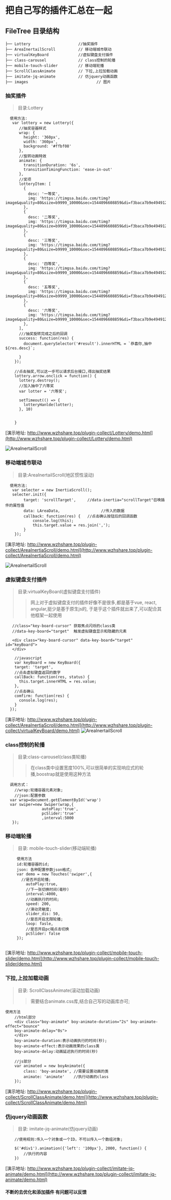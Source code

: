 # 把自己写的插件汇总在一起
## FileTree 目录结构
```
├── Lottery                     //抽奖插件
├── AreaInertailScroll          // 移动端城市联动
├── virtualKeyBoard             //虚拟键盘支付插件
├── class-carousel              // class控制的轮播  
├── mobile-touch-slider         // 移动端轮播
├── ScrollClassAnimate          // 下拉,上拉加载动画
├── imitate-jq-animate          // 仿jquery动画函数
├── images					            // 图片

```

### 抽奖插件
>目录:Lottery
```
  使用方法:
   var lottery = new Lottery({
      //抽奖容器样式
      wrap: {
        height: '360px',
        width: '360px',
        background: '#ffbf08'
      },
      //旋转动画特效
      animate: {
        transitionDuration: '6s',
        transitionTimingFunction: 'ease-in-out'
      },
      //奖项
      lotteryItem: [
        {
          desc: '一等奖',
          img: 'https://timgsa.baidu.com/timg?image&quality=80&size=b9999_10000&sec=1544096608859&di=f3baca7b9e494912d7a754e8f55fb49c&imgtype=0&src=http%3A%2F%2Fpic28.photophoto.cn%2F20130728%2F0020033020430867_b.jpg'
        },
        {
          desc: '二等奖',
          img: 'https://timgsa.baidu.com/timg?image&quality=80&size=b9999_10000&sec=1544096608859&di=f3baca7b9e494912d7a754e8f55fb49c&imgtype=0&src=http%3A%2F%2Fpic28.photophoto.cn%2F20130728%2F0020033020430867_b.jpg'
        },
        {
          desc: '三等奖',
          img: 'https://timgsa.baidu.com/timg?image&quality=80&size=b9999_10000&sec=1544096608859&di=f3baca7b9e494912d7a754e8f55fb49c&imgtype=0&src=http%3A%2F%2Fpic28.photophoto.cn%2F20130728%2F0020033020430867_b.jpg'
        },
        {
          desc: '四等奖',
          img: 'https://timgsa.baidu.com/timg?image&quality=80&size=b9999_10000&sec=1544096608859&di=f3baca7b9e494912d7a754e8f55fb49c&imgtype=0&src=http%3A%2F%2Fpic28.photophoto.cn%2F20130728%2F0020033020430867_b.jpg'
        },
        {
          desc: '五等奖',
          img: 'https://timgsa.baidu.com/timg?image&quality=80&size=b9999_10000&sec=1544096608859&di=f3baca7b9e494912d7a754e8f55fb49c&imgtype=0&src=http%3A%2F%2Fpic28.photophoto.cn%2F20130728%2F0020033020430867_b.jpg'
        },
        {
          desc: '六等奖',
          img: 'https://timgsa.baidu.com/timg?image&quality=80&size=b9999_10000&sec=1544096608859&di=f3baca7b9e494912d7a754e8f55fb49c&imgtype=0&src=http%3A%2F%2Fpic28.photophoto.cn%2F20130728%2F0020033020430867_b.jpg'
        },
      ],
      ///抽奖旋转完成之后的回调
      success: function(res) {
        document.querySelector('#result').innerHTML = `恭喜你,抽中${res.desc}`;
        
      }
    });

    //点击抽奖,可以这一步可以请求后台接口,得出抽奖结果
    lottery.arrow.onclick = function() {
      lottery.destroy();
      //加入抽中了六等奖
      var lotter = '六等奖';

      setTimeout(() => {
        lotteryHanlde(lotter);
      }, 10)
      

    }
```
[演示地址: http://www.wzhshare.top/plugin-collect/Lottery/demo.html](http://www.wzhshare.top/plugin-collect/Lottery/demo.html)  

![AreaInertailScroll](https://github.com/WangZhenHao/plugin-collect/blob/master/images/Lottery/Lottery.gif)



### 移动端城市联动
>目录:AreaInertailScroll(地区惯性滚动)
```
  使用方法:
   var selecter = new InertiaScroll();
   selecter.init({
		target: 'scrollTarget',     //data-inertia="scrollTarget"召唤插件的属性值
		data: LAreaData,			      //传入的数据
		callback: function(res) {   //点击确认按钮后的回调函数
			console.log(this);
			this.target.value = res.join(',');
		}
	}); 
```
[演示地址: http://www.wzhshare.top/plugin-collect/AreaInertiaScroll/demo.html](http://www.wzhshare.top/plugin-collect/AreaInertiaScroll/demo.html)  

![AreaInertailScroll](https://github.com/WangZhenHao/plugin-collect/blob/master/images/AreaInertiaScroll/AreaInertiaScroll.gif)



### 虚拟键盘支付插件
>目录:virtualKeyBoard(虚拟键盘支付插件)
>>网上对于虚拟键盘支付的插件好像不是很多,都是基于vue, react, angular,挺少是基于原生js的,
于是乎这个插件就出来了,可以配合其他框架一起使用
```
   //class="key-board-cursor" 获取焦点闪烁的class类
   //data-key-board="target"  触发虚拟键盘显示和隐藏的元素
  
   <div class="key-board-cursor" data-key-board="target" id="keyBoard">
   </div>
    
    //javascript
    var keyBoard = new KeyBoard({
    target: 'target',
    //点击虚拟键盘返回的数字
    callBack: function(res, status) {
      this.target.innerHTML = res.value;
    },
    //点击确认
    comfirm: function(res) {
      console.log(res);
    }
  });

```
[演示地址: http://www.wzhshare.top/plugin-collect/AreaInertiaScroll/demo.html](http://www.wzhshare.top/plugin-collect/virtualKeyBoard/demo.html) 
![AreaInertailScroll](https://github.com/WangZhenHao/plugin-collect/blob/master/images/virtualKeyBoard/virtualKeyBoard.gif)

### class控制的轮播

>目录:class-carousel(class类轮播)
>>在class类中设置宽度100%,可以很简单的实现响应式的轮播,boostrap就是使用这种方法
```
  调用方式：
    //wrap:轮播容器元素对象;
	//json:配置参数
  var wrap=document.getElementById('wrap')
  var swiper=new Swiper(wrap,{
                autoPlay:'true',
                pcSlider:'true'
                ,interval:5000
   });

```

### 移动端轮播
>目录: mobile-touch-slider(移动端轮播)
```
     使用方法
     id:轮播容器的id;
     json: 各种配置参数json格式;
     var demo = new Touches('swiper',{
       //是否开启轮播;
         autoPlay:true,
         //下一张切换时间(毫秒)
         interval:4000,
         //动画执行的时间;
         speed: 200,
         //滑动灵敏度;
         slider_dis: 50,
         //是否开启无限轮播;
         loop: fasle,
         //是否开启pc端点击切换
         pcSlider: false
     });


```
[演示地址: http://www.wzhshare.top/plugin-collect/mobile-touch-slider/demo.html](http://www.wzhshare.top/plugin-collect/mobile-touch-slider/demo.html)

### 下拉,上拉加载动画
>目录: ScrollClassAnimate(滚动加载动画)
>>需要结合animate.css库,结合自己写的动画库亦可;
```
使用方法
 	//html部分
 	<div class="boy-animate" boy-animate-duration="2s" boy-animate-effect="bounce" 
 	boy-animate-delay="0s">
 	</div>
 	boy-animate-duration:表示动画执行的时间(秒);
 	boy-animate-effect:表示动画效果的class类
 	boy-animate-delay:动画延迟执行的时间(秒)

 	//js部分
    var animated = new boyAnimate({
  		class: 'boy-animate', //需要设置动画的类
  		animate: 'animate'	  //执行动画的class
	});
```
[演示地址: http://www.wzhshare.top/plugin-collect/ScrollClassAnimate/demo.html](http://www.wzhshare.top/plugin-collect/ScrollClassAnimate/demo.html)

### 仿jquery动画函数
>目录: imitate-jq-animate(仿jquery动画)
```
	//使用规则:传入一个对象或一个ID，不可以传入一个数组对象;

	$('#div1').animation({'left': '100px'}, 2000, function() {
		//执行的内容
	})
```

[演示地址: http://www.wzhshare.top/plugin-collect/imitate-jq-animate/demo.html](http://www.wzhshare.top/plugin-collect/imitate-jq-animate/demo.html)
#### 不断的去优化和添加插件 有问题可以反馈
